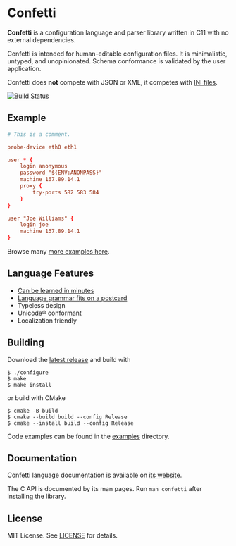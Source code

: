 ﻿# Confetti

**Confetti** is a configuration language and parser library written in C11 with no external dependencies.

Confetti is intended for human-editable configuration files.
It is minimalistic, untyped, and unopinionated.
Schema conformance is validated by the user application.

Confetti does **not** compete with JSON or XML, it competes with [INI files](https://en.wikipedia.org/wiki/INI_file).

[![Build Status](https://github.com/hgs3/confetti/actions/workflows/build.yml/badge.svg)](https://github.com/hgs3/confetti/actions/workflows/build.yml)

## Example

```conf
# This is a comment.

probe-device eth0 eth1

user * {
    login anonymous
    password "${ENV:ANONPASS}"
    machine 167.89.14.1
    proxy {
        try-ports 582 583 584
    }
}

user "Joe Williams" {
    login joe
    machine 167.89.14.1
}
```

Browse many [more examples here](https://confetti.hgs3.me/examples/).

## Language Features

* [Can be learned in minutes](https://confetti.hgs3.me/learn/)
* [Language grammar fits on a postcard](https://confetti.hgs3.me/specification/#_lexical_grammar)
* Typeless design
* Unicode® conformant
* Localization friendly

## Building

Download the [latest release](https://github.com/hgs3/confetti/releases/) and build with

```
$ ./configure
$ make
$ make install
```

or build with CMake

```
$ cmake -B build
$ cmake --build build --config Release
$ cmake --install build --config Release
```

Code examples can be found in the [examples](examples/) directory.

## Documentation

Confetti language documentation is available on [its website](https://confetti.hgs3.me/).

The C API is documented by its man pages.
Run `man confetti` after installing the library.

## License

MIT License.
See [LICENSE](LICENSE) for details.
